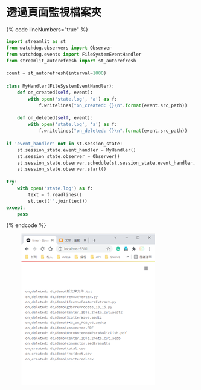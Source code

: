 # 透過頁面監視檔案夾

{% code lineNumbers="true" %}
```python
import streamlit as st
from watchdog.observers import Observer
from watchdog.events import FileSystemEventHandler
from streamlit_autorefresh import st_autorefresh

count = st_autorefresh(interval=1000)

class MyHandler(FileSystemEventHandler):
    def on_created(self, event):
        with open('state.log', 'a') as f:
            f.writelines("on_created: {}\n".format(event.src_path)) 

    def on_deleted(self, event):
        with open('state.log', 'a') as f:
            f.writelines("on_deleted: {}\n".format(event.src_path))

if 'event_handler' not in st.session_state:
    st.session_state.event_handler = MyHandler()
    st.session_state.observer = Observer()
    st.session_state.observer.schedule(st.session_state.event_handler, path='d:/demo', recursive=True)
    st.session_state.observer.start()

try:
    with open('state.log') as f:
        text = f.readlines()
        st.text(''.join(text))
except:
    pass
```
{% endcode %}

<figure><img src="../.gitbook/assets/image (34).png" alt=""><figcaption></figcaption></figure>
